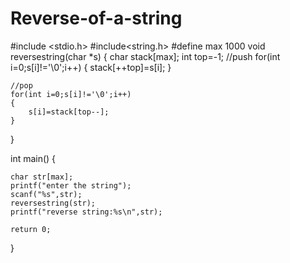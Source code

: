 # Reverse-of-a-string

#include <stdio.h>
#include<string.h>
#define max 1000
void reversestring(char *s)
{
    char stack[max];
    int top=-1;
    //push
    for(int i=0;s[i]!='\0';i++)
    {
        stack[++top]=s[i];
    }

    //pop
    for(int i=0;s[i]!='\0';i++)
    {
        s[i]=stack[top--];
    }
}

int main()
{
   
    char str[max];
    printf("enter the string");
    scanf("%s",str);
    reversestring(str);
    printf("reverse string:%s\n",str);
   
    return 0;
}
